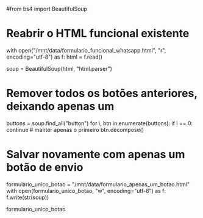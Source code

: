 #from bs4 import BeautifulSoup

# Reabrir o HTML funcional existente
with open("/mnt/data/formulario_funcional_whatsapp.html", "r", encoding="utf-8") as f:
    html = f.read()

soup = BeautifulSoup(html, "html.parser")

# Remover todos os botões anteriores, deixando apenas um
buttons = soup.find_all("button")
for i, btn in enumerate(buttons):
    if i == 0:
        continue  # manter apenas o primeiro
    btn.decompose()

# Salvar novamente com apenas um botão de envio
formulario_unico_botao = "/mnt/data/formulario_apenas_um_botao.html"
with open(formulario_unico_botao, "w", encoding="utf-8") as f:
    f.write(str(soup))

formulario_unico_botao
